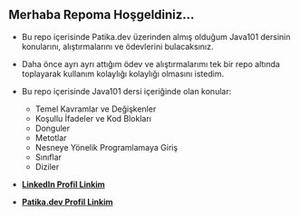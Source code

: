 ## Merhaba Repoma Hoşgeldiniz...

* Bu repo içerisinde Patika.dev üzerinden almış olduğum Java101 dersinin konularını, alıştırmalarını
ve ödevlerini bulacaksınız.

* Daha önce ayrı ayrı attığım ödev ve alıştırmalarımı tek bir repo altında toplayarak kullanım kolaylığı
kolaylığı olmasını istedim.

* Bu repo içerisinde Java101 dersi içeriğinde olan konular: 
  * Temel Kavramlar ve Değişkenler
  * Koşullu İfadeler ve Kod Blokları
  * Donguler
  * Metotlar
  * Nesneye Yönelik Programlamaya Giriş
  * Sınıflar
  * Diziler

* [**LinkedIn Profil Linkim**](https://www.linkedin.com/in/bilal-guler/)
* [**Patika.dev Profil Linkim**](https://academy.patika.dev/profile)
